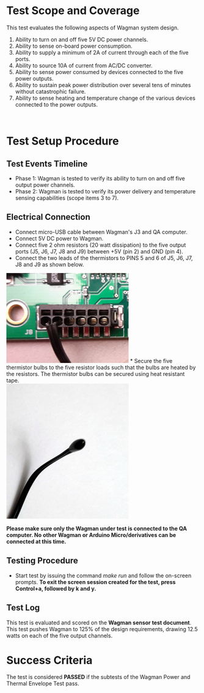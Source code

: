 # Test Scope and Coverage

This test evaluates the following aspects of Wagman system design. </br>
1. Ability to turn on and off five 5V DC power channels.</br>
2. Ability to sense on-board power consumption.</br>
3. Ability to supply a minimum of 2A of current through each of the five ports.</br>
4. Ability to source 10A of current from AC/DC converter.</br>
5. Ability to sense power consumed by devices connected to the five power outputs.</br>
6. Ability to sustain peak power distribution over several tens of minutes without catastrophic failure.</br>
7. Ability to sense heating and temperature change of the various devices connected to the power outputs.</br>
</br>


# Test Setup Procedure

## Test Events Timeline
* Phase 1: Wagman is tested to verify its ability to turn on and off five output power channels.
* Phase 2: Wagman is tested to verify its power delivery and temperature sensing capabilities (scope items 3 to 7).

## Electrical Connection
*  Connect micro-USB cable between Wagman's J3 and QA computer.
*  Connect 5V DC power to Wagman.
*  Connect five 2 ohm resistors (20 watt dissipation) to the five output ports (J5, J6, J7, J8 and J9)
    between +5V (pin 2) and GND (pin 4).
*  Connect the two leads of the thermistors to PINS 5 and 6 of J5, J6, J7, J8 and J9 as shown below.</br>
<img src="./resources/Thermistor_wiring.jpg" width="320">
*  Secure the five thermistor bulbs to the five resistor loads such that the bulbs are heated by the
    resistors. The thermistor bulbs can be secured using heat resistant tape.</br>
<img src="./resources/Thermistor.jpg" width="320">

__Please make sure only the Wagman under test is connected to the QA computer. No other Wagman or Arduino Micro/derivatives can be connected at this time.__

## Testing Procedure
*  Start test by issuing the command *make run* and follow the on-screen prompts.
__To exit the screen session created for the test, press Control+a, followed by k and y.__

## Test Log
This test is evaluated and scored on the __Wagman sensor test document__. This test pushes Wagman to 125% of the design
requirements, drawing 12.5 watts on each of the five output channels.

# Success Criteria
The test is considered __PASSED__ if the subtests of the Wagman Power and Thermal Envelope Test pass.
